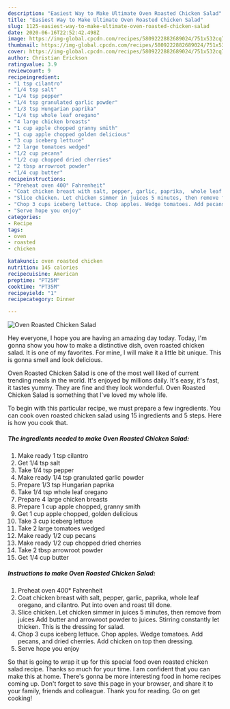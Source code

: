 ```yaml
---
description: "Easiest Way to Make Ultimate Oven Roasted Chicken Salad"
title: "Easiest Way to Make Ultimate Oven Roasted Chicken Salad"
slug: 1125-easiest-way-to-make-ultimate-oven-roasted-chicken-salad
date: 2020-06-16T22:52:42.498Z
image: https://img-global.cpcdn.com/recipes/5809222882689024/751x532cq70/oven-roasted-chicken-salad-recipe-main-photo.jpg
thumbnail: https://img-global.cpcdn.com/recipes/5809222882689024/751x532cq70/oven-roasted-chicken-salad-recipe-main-photo.jpg
cover: https://img-global.cpcdn.com/recipes/5809222882689024/751x532cq70/oven-roasted-chicken-salad-recipe-main-photo.jpg
author: Christian Erickson
ratingvalue: 3.9
reviewcount: 9
recipeingredient:
- "1 tsp cilantro"
- "1/4 tsp salt"
- "1/4 tsp pepper"
- "1/4 tsp granulated garlic powder"
- "1/3 tsp Hungarian paprika"
- "1/4 tsp whole leaf oregano"
- "4 large chicken breasts"
- "1 cup apple chopped granny smith"
- "1 cup apple chopped golden delicious"
- "3 cup iceberg lettuce"
- "2 large tomatoes wedged"
- "1/2 cup pecans"
- "1/2 cup chopped dried cherries"
- "2 tbsp arrowroot powder"
- "1/4 cup butter"
recipeinstructions:
- "Preheat oven 400° Fahrenheit"
- "Coat chicken breast with salt, pepper, garlic, paprika,  whole leaf oregano,  and cilantro. Put into oven and roast till done."
- "Slice chicken. Let chicken simmer in juices 5 minutes, then remove from juices Add butter and arrowroot powder to juices.  Stirring constantly let thicken.  This is the dressing for salad."
- "Chop 3 cups iceberg lettuce. Chop apples. Wedge tomatoes. Add pecans, and dried cherries. Add chicken on top then dressing."
- "Serve hope you enjoy"
categories:
- Recipe
tags:
- oven
- roasted
- chicken

katakunci: oven roasted chicken 
nutrition: 145 calories
recipecuisine: American
preptime: "PT25M"
cooktime: "PT35M"
recipeyield: "1"
recipecategory: Dinner

---
```



![Oven Roasted Chicken Salad](https://img-global.cpcdn.com/recipes/5809222882689024/751x532cq70/oven-roasted-chicken-salad-recipe-main-photo.jpg)

Hey everyone, I hope you are having an amazing day today. Today, I'm gonna show you how to make a distinctive dish, oven roasted chicken salad. It is one of my favorites. For mine, I will make it a little bit unique. This is gonna smell and look delicious.



Oven Roasted Chicken Salad is one of the most well liked of current trending meals in the world. It's enjoyed by millions daily. It's easy, it's fast, it tastes yummy. They are fine and they look wonderful. Oven Roasted Chicken Salad is something that I've loved my whole life.


To begin with this particular recipe, we must prepare a few ingredients. You can cook oven roasted chicken salad using 15 ingredients and 5 steps. Here is how you cook that.

<!--inarticleads1-->

##### The ingredients needed to make Oven Roasted Chicken Salad:

1. Make ready 1 tsp cilantro
1. Get 1/4 tsp salt
1. Take 1/4 tsp pepper
1. Make ready 1/4 tsp granulated garlic powder
1. Prepare 1/3 tsp Hungarian paprika
1. Take 1/4 tsp whole leaf oregano
1. Prepare 4 large chicken breasts
1. Prepare 1 cup apple chopped, granny smith
1. Get 1 cup apple chopped, golden delicious
1. Take 3 cup iceberg lettuce
1. Take 2 large tomatoes wedged
1. Make ready 1/2 cup pecans
1. Make ready 1/2 cup chopped dried cherries
1. Take 2 tbsp arrowroot powder
1. Get 1/4 cup butter




<!--inarticleads2-->

##### Instructions to make Oven Roasted Chicken Salad:

1. Preheat oven 400° Fahrenheit
1. Coat chicken breast with salt, pepper, garlic, paprika,  whole leaf oregano,  and cilantro. Put into oven and roast till done.
1. Slice chicken. Let chicken simmer in juices 5 minutes, then remove from juices Add butter and arrowroot powder to juices.  Stirring constantly let thicken.  This is the dressing for salad.
1. Chop 3 cups iceberg lettuce. Chop apples. Wedge tomatoes. Add pecans, and dried cherries. Add chicken on top then dressing.
1. Serve hope you enjoy




So that is going to wrap it up for this special food oven roasted chicken salad recipe. Thanks so much for your time. I am confident that you can make this at home. There's gonna be more interesting food in home recipes coming up. Don't forget to save this page in your browser, and share it to your family, friends and colleague. Thank you for reading. Go on get cooking!
